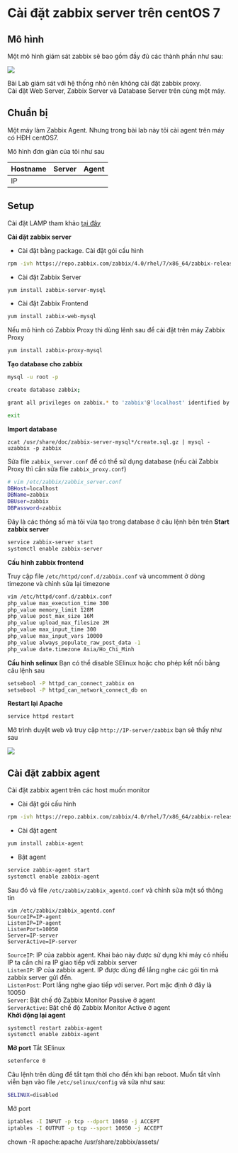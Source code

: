 # Cài đặt zabbix server trên centOS 7
## Mô hình 
Một mô hình giám sát zabbix sẽ bao gồm đầy đủ các thành phần như sau:

<img src=https://i.imgur.com/4FTd21l.jpg>

Bài Lab giám sát với hệ thống nhỏ nên không cài đặt zabbix proxy.</br>
Cài đặt Web Server, Zabbix Server và Database Server trên cùng một máy.
## Chuẩn bị

Một máy làm Zabbix Agent. Nhưng trong bài lab này tôi cài agent trên máy có HĐH centOS7.

Mô hình đơn giản của tôi như sau

|Hostname|Server|Agent|
|--------|------|-----|
|IP|||

## Setup

Cài đặt LAMP tham khảo [tại đây](https://github.com/niemdinhtrong/NIEMDT/blob/master/wordpress/docs/LAMP.md)

**Cài đặt zabbix server**

- Cài đặt bằng package. Cài đặt gói cấu hình

```sh
rpm -ivh https://repo.zabbix.com/zabbix/4.0/rhel/7/x86_64/zabbix-release-4.0-1.el7.noarch.rpm
```
- Cài đặt Zabbix Server
```sh
yum install zabbix-server-mysql
```
- Cài đặt Zabbix Frontend
```sh
yum install zabbix-web-mysql
```
Nếu mô hình có Zabbix Proxy thì dùng lênh sau để cài đặt trên máy Zabbix Proxy
```sh
yum install zabbix-proxy-mysql
```
**Tạo database cho zabbix**
```sh
mysql -u root -p

create database zabbix;

grant all privileges on zabbix.* to 'zabbix'@'localhost' identified by 'zabbix';

exit
```
**Import database**
```
zcat /usr/share/doc/zabbix-server-mysql*/create.sql.gz | mysql -uzabbix -p zabbix
```
Sửa file `zabbix_server.conf` để có thể sử dụng database (nếu cài Zabbix Proxy thì cẩn sửa file `zabbix_proxy.conf`)
```sh
# vim /etc/zabbix/zabbix_server.conf
DBHost=localhost
DBName=zabbix
DBUser=zabbix
DBPassword=zabbix
```
Đây là các thông số mà tôi vừa tạo trong database ở câu lệnh bên trên
**Start zabbix server**
```sh
service zabbix-server start
systemctl enable zabbix-server
```
**Cấu hình zabbix frontend**

Truy cập file `/etc/httpd/conf.d/zabbix.conf` và uncomment ở dòng timezone và chỉnh sửa lại timezone
```sh
vim /etc/httpd/conf.d/zabbix.conf
php_value max_execution_time 300
php_value memory_limit 128M
php_value post_max_size 16M
php_value upload_max_filesize 2M
php_value max_input_time 300
php_value max_input_vars 10000
php_value always_populate_raw_post_data -1
php_value date.timezone Asia/Ho_Chi_Minh
```
**Cầu hình selinux**
Bạn có thể disable SElinux hoặc cho phép kết nối bằng câu lệnh sau
```sh
setsebool -P httpd_can_connect_zabbix on
setsebool -P httpd_can_network_connect_db on
```
**Restart lại Apache**
```sh
service httpd restart
```
Mở trình duyệt web và truy cập `http://IP-server/zabbix` bạn sẽ thấy như sau

<img src=https://i.imgur.com/TBwPP1E.png>

## Cài đặt zabbix agent
Cài đặt zabbix agent trên các host muốn monitor
- Cài đặt gói cấu hình
```sh
rpm -ivh https://repo.zabbix.com/zabbix/4.0/rhel/7/x86_64/zabbix-release-4.0-1.el7.noarch.rpm
```
- Cài đặt agent
```sh
yum install zabbix-agent
```
- Bật agent
```sh
service zabbix-agent start
systemctl enable zabbix-agent
```
Sau đó và file `/etc/zabbix/zabbix_agentd.conf` và chỉnh sửa một số thông tin
```
vim /etc/zabbix/zabbix_agentd.conf
SourceIP=IP-agent
ListenIP=IP-agent
ListenPort=10050
Server=IP-server
ServerActive=IP-server
```
`SourceIP`: IP của zabbix agent. Khai báo này được sử dụng khi máy có nhiều IP ta cần chỉ ra IP giao tiếp với zabbix server</br>
`ListenIP`: IP của zabbix agent. IP được dùng để lắng nghe các gói tin mà zabbix server gửi đến.</br>
`ListenPost`: Port lắng nghe giao tiếp với server. Port mặc định ở đây là 10050</br>
`Server`: Bật chế độ Zabbix Monitor Passive ở agent</br>
`ServerActive`: Bật chế độ Zabbix Monitor Active ở agent</br>
**Khởi động lại agent**
```sh
systemctl restart zabbix-agent
systemctl enable zabbix-agent
```
**Mở port**
Tắt SElinux
```sh
setenforce 0
```
Câu lệnh trên dùng để tắt tạm thời cho đến khi bạn reboot. Muốn tắt vĩnh viễn bạn vào file `/etc/selinux/config` và sửa như sau:
```sh
SELINUX=disabled
```
Mở port
```sh
iptables -I INPUT -p tcp --dport 10050 -j ACCEPT
iptables -I OUTPUT -p tcp --sport 10050 -j ACCEPT
```

chown -R apache:apache /usr/share/zabbix/assets/
